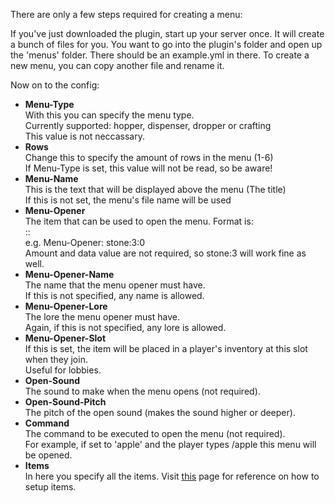 There are only a few steps required for creating a menu:

If you've just downloaded the plugin, start up your server once. It will create a bunch of files for you.
You want to go into the plugin's folder and open up the 'menus' folder. There should be an example.yml in there.
To create a new menu, you can copy another file and rename it.

Now on to the config:

<ul>
  <li>
    <b>Menu-Type</b><br/>
    With this you can specify the menu type.<br/>
    Currently supported: hopper, dispenser, dropper or crafting<br/>
    This value is not neccassary.
  </li>
  <li>
    <b>Rows</b><br/>
    Change this to specify the amount of rows in the menu (1-6)<br/>
    If Menu-Type is set, this value will not be read, so be aware!
  </li>
  <li>
    <b>Menu-Name</b><br/>
    This is the text that will be displayed above the menu (The title)<br/>
    If this is not set, the menu's file name will be used
  </li>
  <li>
    <b>Menu-Opener</b><br/>
    The item that can be used to open the menu. Format is:<br/>
    <type or id>:<amount>:<data value><br/>
    e.g. Menu-Opener: stone:3:0<br/>
    Amount and data value are not required, so stone:3 will work fine as well.
  </li>
  <li>
    <b>Menu-Opener-Name</b><br/>
    The name that the menu opener must have.<br/>
    If this is not specified, any name is allowed.
  </li>
  <li>
    <b>Menu-Opener-Lore</b><br/>
    The lore the menu opener must have.<br/>
    Again, if this is not specified, any lore is allowed.
  </li>
  <li>
    <b>Menu-Opener-Slot</b><br/>
    If this is set, the item will be placed in a player's inventory at this slot when they join.<br/>
    Useful for lobbies.
  </li>
  <li>
    <b>Open-Sound</b><br/>
    The sound to make when the menu opens (not required).<br/>
  </li>
  <li>
    <b>Open-Sound-Pitch</b><br/>
    The pitch of the open sound (makes the sound higher or deeper).<br/>
  </li>
  <li>
    <b>Command</b><br/>
    The command to be executed to open the menu (not required).<br/>
    For example, if set to 'apple' and the player types /apple this menu will be opened.
  </li>
  <li>
    <b>Items</b><br/>
    In here you specify all the items. Visit <a href="">this</a> page for reference on how to setup items.
  </li>
</ul>